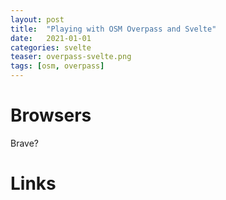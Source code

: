 ```yaml
---
layout: post
title:  "Playing with OSM Overpass and Svelte"
date:   2021-01-01
categories: svelte
teaser: overpass-svelte.png
tags: [osm, overpass]
---
```


Browsers
========

Brave?


Links
=====
